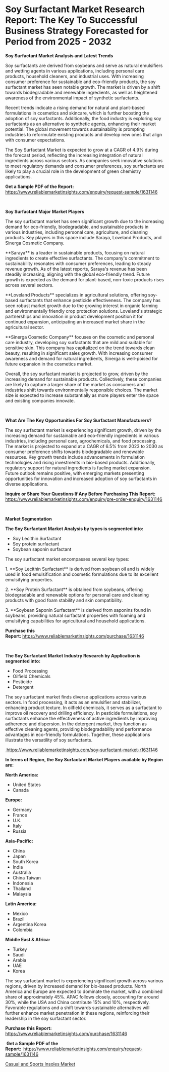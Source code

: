<p><h1>Soy Surfactant Market Research Report: The Key To Successful Business Strategy Forecasted for Period from 2025 - 2032</h1></p><p><strong>Soy Surfactant Market Analysis and Latest Trends</strong></p>
<p><p>Soy surfactants are derived from soybeans and serve as natural emulsifiers and wetting agents in various applications, including personal care products, household cleaners, and industrial uses. With increasing consumer preference for sustainable and eco-friendly products, the soy surfactant market has seen notable growth. The market is driven by a shift towards biodegradable and renewable ingredients, as well as heightened awareness of the environmental impact of synthetic surfactants.</p><p>Recent trends indicate a rising demand for natural and plant-based formulations in cosmetics and skincare, which is further boosting the adoption of soy surfactants. Additionally, the food industry is exploring soy surfactants as an alternative to synthetic agents, enhancing their market potential. The global movement towards sustainability is prompting industries to reformulate existing products and develop new ones that align with consumer expectations.</p><p>The Soy Surfactant Market is expected to grow at a CAGR of 4.9% during the forecast period, reflecting the increasing integration of natural ingredients across various sectors. As companies seek innovative solutions to meet regulatory demands and consumer preferences, soy surfactants are likely to play a crucial role in the development of green chemistry applications.</p></p>
<p><strong>Get a Sample PDF of the Report:&nbsp;</strong> <a href="https://www.reliablemarketinsights.com/enquiry/request-sample/1631146?utm_campaign=3258&utm_medium=2&utm_source=Github&utm_content=ia&utm_term=29032025&utm_id=soy-surfactant">https://www.reliablemarketinsights.com/enquiry/request-sample/1631146</a></p>
<p>&nbsp;</p>
<p><strong>Soy Surfactant Major Market Players</strong></p>
<p><p>The soy surfactant market has seen significant growth due to the increasing demand for eco-friendly, biodegradable, and sustainable products in various industries, including personal care, agriculture, and cleaning products. Key players in this space include Saraya, Loveland Products, and Sinerga Cosmetic Company.</p><p>**Saraya** is a leader in sustainable products, focusing on natural ingredients to create effective surfactants. The company's commitment to sustainability resonates with consumer preferences, leading to steady revenue growth. As of the latest reports, Saraya's revenue has been steadily increasing, aligning with the global eco-friendly trend. Future growth is expected as the demand for plant-based, non-toxic products rises across several sectors.</p><p>**Loveland Products** specializes in agricultural solutions, offering soy-based surfactants that enhance pesticide effectiveness. The company has seen robust market growth due to the growing interest in organic farming and environmentally friendly crop protection solutions. Loveland's strategic partnerships and innovation in product development position it for continued expansion, anticipating an increased market share in the agricultural sector.</p><p>**Sinerga Cosmetic Company** focuses on the cosmetic and personal care industry, developing soy surfactants that are mild and suitable for sensitive skin. This company has capitalized on the trend towards clean beauty, resulting in significant sales growth. With increasing consumer awareness and demand for natural ingredients, Sinerga is well-poised for future expansion in the cosmetics market.</p><p>Overall, the soy surfactant market is projected to grow, driven by the increasing demand for sustainable products. Collectively, these companies are likely to capture a larger share of the market as consumers and industries shift towards environmentally responsible choices. The market size is expected to increase substantially as more players enter the space and existing companies innovate.</p></p>
<p>&nbsp;</p>
<p><strong>What Are The Key Opportunities For Soy Surfactant Manufacturers?</strong></p>
<p><p>The soy surfactant market is experiencing significant growth, driven by the increasing demand for sustainable and eco-friendly ingredients in various industries, including personal care, agrochemicals, and food processing. The market is projected to expand at a CAGR of 6.5% from 2023 to 2030 as consumer preference shifts towards biodegradable and renewable resources. Key growth trends include advancements in formulation technologies and rising investments in bio-based products. Additionally, regulatory support for natural ingredients is fueling market expansion. Future outlook remains positive, with emerging markets presenting opportunities for innovation and increased adoption of soy surfactants in diverse applications.</p></p>
<p><strong>Inquire or Share Your Questions If Any Before Purchasing This Report:</strong> <a href="https://www.reliablemarketinsights.com/enquiry/pre-order-enquiry/1631146?utm_campaign=3258&utm_medium=2&utm_source=Github&utm_content=ia&utm_term=29032025&utm_id=soy-surfactant">https://www.reliablemarketinsights.com/enquiry/pre-order-enquiry/1631146</a></p>
<p>&nbsp;</p>
<p><strong>Market Segmentation</strong></p>
<p><strong>The Soy Surfactant Market Analysis by types is segmented into:</strong></p>
<p><ul><li>Soy Lecithin Surfactant</li><li>Soy protein surfactant</li><li>Soybean saponin surfactant</li></ul></p>
<p><p>The soy surfactant market encompasses several key types: </p><p>1. **Soy Lecithin Surfactant** is derived from soybean oil and is widely used in food emulsification and cosmetic formulations due to its excellent emulsifying properties.</p><p>2. **Soy Protein Surfactant** is obtained from soybeans, offering biodegradable and renewable options for personal care and cleaning products with good foam stability and skin compatibility.</p><p>3. **Soybean Saponin Surfactant** is derived from saponins found in soybeans, providing natural surfactant properties with foaming and emulsifying capabilities for agricultural and household applications.</p></p>
<p><strong>Purchase this Report:&nbsp;</strong><a href="https://www.reliablemarketinsights.com/purchase/1631146?utm_campaign=3258&utm_medium=2&utm_source=Github&utm_content=ia&utm_term=29032025&utm_id=soy-surfactant">https://www.reliablemarketinsights.com/purchase/1631146</a></p>
<p>&nbsp;</p>
<p><strong>The Soy Surfactant Market Industry Research by Application is segmented into:</strong></p>
<p><ul><li>Food Processing</li><li>Oilfield Chemicals</li><li>Pesticide</li><li>Detergent</li></ul></p>
<p><p>The soy surfactant market finds diverse applications across various sectors. In food processing, it acts as an emulsifier and stabilizer, enhancing product texture. In oilfield chemicals, it serves as a surfactant to improve oil recovery and drilling efficiency. In pesticide formulations, soy surfactants enhance the effectiveness of active ingredients by improving adherence and dispersion. In the detergent market, they function as effective cleaning agents, providing biodegradability and performance advantages in eco-friendly formulations. Together, these applications illustrate the versatility of soy surfactants.</p></p>
<p><a href="https://www.reliablemarketinsights.com/soy-surfactant-market-r1631146?utm_campaign=3258&utm_medium=2&utm_source=Github&utm_content=ia&utm_term=29032025&utm_id=soy-surfactant">&nbsp;https://www.reliablemarketinsights.com/soy-surfactant-market-r1631146</a></p>
<p><strong>In terms of Region, the Soy Surfactant Market Players available by Region are:</strong></p>
<p>
    <p> <strong> North America: </strong>
        <ul>
            <li>United States</li>
            <li>Canada</li>
        </ul>
        </p> 
    <p> <strong> Europe: </strong>
        <ul>
            <li>Germany</li>
            <li>France</li>
            <li>U.K.</li>
            <li>Italy</li>
            <li>Russia</li>
        </ul>
        </p> 
    <p> <strong> Asia-Pacific: </strong>
        <ul>
            <li>China</li>
            <li>Japan</li>
            <li>South Korea</li>
            <li>India</li>
            <li>Australia</li>
            <li>China Taiwan</li>
            <li>Indonesia</li>
            <li>Thailand</li>
            <li>Malaysia</li>
        </ul>
        </p> 
    <p> <strong> Latin America: </strong>
        <ul>
            <li>Mexico</li>
            <li>Brazil</li>
            <li>Argentina Korea</li>
            <li>Colombia</li>
        </ul>
        </p> 
    <p> <strong> Middle East & Africa: </strong>
        <ul>
            <li>Turkey</li>
            <li>Saudi</li>
            <li>Arabia</li>
            <li>UAE</li>
            <li>Korea</li>
        </ul>
    </p>
    </p>
<p><p>The soy surfactant market is experiencing significant growth across various regions, driven by increased demand for bio-based products. North America and Europe are expected to dominate the market, with a combined share of approximately 45%. APAC follows closely, accounting for around 30%, while the USA and China contribute 15% and 10%, respectively. Favorable regulations and a shift towards sustainable alternatives will further enhance market penetration in these regions, reinforcing their leadership in the soy surfactant sector.</p></p>
<p><strong>Purchase this Report: </strong><a href="https://www.reliablemarketinsights.com/purchase/1631146?utm_campaign=3258&utm_medium=2&utm_source=Github&utm_content=ia&utm_term=29032025&utm_id=soy-surfactant">https://www.reliablemarketinsights.com/purchase/1631146</a></p>
<p>&nbsp;<strong>Get a Sample PDF of the Report:&nbsp;&nbsp;</strong><a href="https://www.reliablemarketinsights.com/enquiry/request-sample/1631146?utm_campaign=3258&utm_medium=2&utm_source=Github&utm_content=ia&utm_term=29032025&utm_id=soy-surfactant">https://www.reliablemarketinsights.com/enquiry/request-sample/1631146</a></p>
<p><strong></strong></p>
<p><p><a href="https://github.com/sharphadan/Market-Research-Report-List-1/blob/main/casual-and-sports-insoles-market.md?utm_campaign=3258&utm_medium=2&utm_source=Github&utm_content=ia&utm_term=29032025&utm_id=soy-surfactant">Casual and Sports Insoles Market</a></p></p>